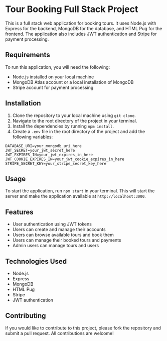 # Tour Booking Full Stack Project

This is a full stack web application for booking tours. It uses Node.js with Express for the backend, MongoDB for the database, and HTML Pug for the frontend. The application also includes JWT authentication and Stripe for payment processing.

## Requirements

To run this application, you will need the following:

- Node.js installed on your local machine
- MongoDB Atlas account or a local installation of MongoDB
- Stripe account for payment processing

## Installation

1. Clone the repository to your local machine using `git clone`.
2. Navigate to the root directory of the project in your terminal.
3. Install the dependencies by running `npm install`.
4. Create a `.env` file in the root directory of the project and add the following variables:

```
DATABASE_URI=your_mongodb_uri_here
JWT_SECRET=your_jwt_secret_here
JWT_EXPIRES_IN=your_jwt_expires_in_here
JWT_COOKIE_EXPIRES_IN=your_jwt_cookie_expires_in_here
STRIPE_SECRET_KEY=your_stripe_secret_key_here
```

## Usage

To start the application, run `npm start` in your terminal. This will start the server and make the application available at `http://localhost:3000`.

## Features

- User authentication using JWT tokens
- Users can create and manage their accounts
- Users can browse available tours and book them
- Users can manage their booked tours and payments
- Admin users can manage tours and users

## Technologies Used

- Node.js
- Express
- MongoDB
- HTML Pug
- Stripe
- JWT authentication

## Contributing

If you would like to contribute to this project, please fork the repository and submit a pull request. All contributions are welcome!
